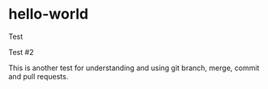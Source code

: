 # hello-world
Test

Test #2

This is another test for understanding and using git branch, merge, commit and pull requests.

